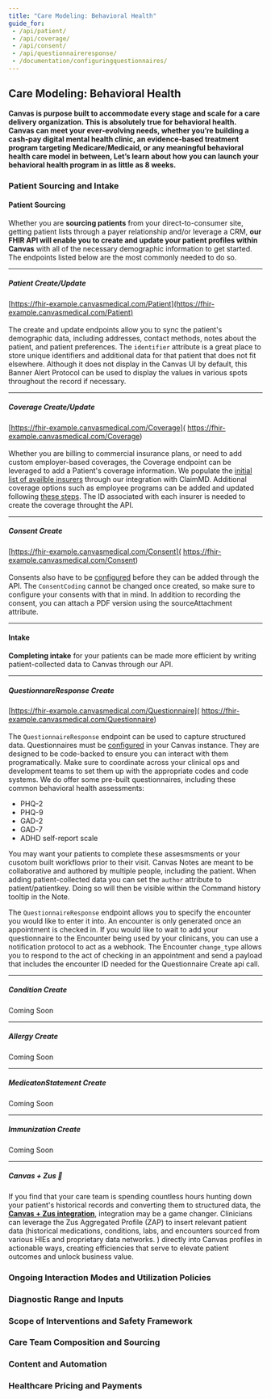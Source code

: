 ```yaml
---
title: "Care Modeling: Behavioral Health"
guide_for:
 - /api/patient/
 - /api/coverage/
 - /api/consent/
 - /api/questionnaireresponse/
 - /documentation/configuringquestionnaires/
---
```

## **Care Modeling: Behavioral Health**

**Canvas is purpose built to accommodate every stage and scale for a care delivery organization. This is absolutely true for behavioral health. Canvas can meet your ever-evolving needs, whether you’re building a cash-pay digital mental health clinic, an evidence-based treatment program targeting Medicare/Medicaid, or any meaningful behavioral health care model in between,  Let’s learn about how you can launch your behavioral health program in as little as 8 weeks.**

### **Patient Sourcing and Intake**

#### Patient Sourcing

Whether you are **sourcing patients** from your direct-to-consumer site, getting patient lists through a payer relationship and/or leverage a CRM, **our FHIR API will enable you to create and update your patient profiles within Canvas** with all of the necessary demographic information to get started. The endpoints listed below are the most commonly needed to do so.

***
##### Patient Create/Update
[https://fhir-example.canvasmedical.com/Patient](https://fhir-example.canvasmedical.com/Patient) <br><br>
The create and update endpoints allow you to sync the patient's demographic data, including addresses, contact methods, notes about the patient, and patient preferences. The `identifier` attribute is a great place to store unique identifiers and additional data for that patient that does not fit elsewhere. Although it does not display in the Canvas UI by default, this Banner Alert Protocol can be used to display the values in various spots throughout the record if necessary. 

***
##### Coverage Create/Update
[https://fhir-example.canvasmedical.com/Coverage](
https://fhir-example.canvasmedical.com/Coverage)<br><br>
Whether you are billing to commercial insurance plans, or need to add custom employer-based coverages, the Coverage endpoint can be leveraged to add a Patient's coverage information. We populate the [initial list of availble insurers](https://www.claim.md/payer_list.html) through our integration with ClaimMD. Additional coverage options such as employee programs can be added and updated following [these steps](https://canvas-medical.zendesk.com/hc/en-us/articles/360062281054-Managing-Insurers). The ID associated with each insurer is needed to create the coverage throught the API. 

***
##### Consent Create
[https://fhir-example.canvasmedical.com/Consent](
https://fhir-example.canvasmedical.com/Consent)<br><br>
Consents also have to be [configured](https://canvas-medical.zendesk.com/hc/en-us/articles/5524511564947-Patient-Consents) before they can be added through the API. The `ConsentCoding` cannot be changed once created, so make sure to configure your consents with that in mind. In addition to recording the consent, you can attach a PDF version using the sourceAttachment attribute. 

***

#### Intake

**Completing intake** for your patients can be made more efficient by writing patient-collected data to Canvas through our API. 

***
##### QuestionnareResponse Create
[https://fhir-example.canvasmedical.com/Questionnaire](
https://fhir-example.canvasmedical.com/Questionnaire)<br><br>
The `QuestionnaireResponse` endpoint can be used to capture structured data. Questionnaires must be [configured](https://main.d298pum72820gn.amplifyapp.com/documentation/ConfiguringQuestionnaires/) in your Canvas instance. They are designed to be code-backed to ensure you can interact with them programatically. Make sure to coordinate across your clinical ops and development teams to set them up with the appropriate codes and code systems. We do offer some pre-built questionnaires, including these common behavioral health assessments:<Br>
<ul>
<li>PHQ-2</li>
<li>PHQ-9</li>
<li>GAD-2</li>
<li>GAD-7</li>
<li>ADHD self-report scale</li>
</ul>

You may want your patients to complete these assesmsments or your cusotom built workflows prior to their visit. Canvas Notes are meant to be collaborative and authored by multiple people, including the patient. When adding patient-collected data you can set the `author` attribute to patient/patientkey. Doing so will then be visible within the Command history tooltip in the Note.<br>

The `QuestionnaireResponse` endpoint allows you to specify the encounter you would like to enter it into. An encounter is only generated once an appointment is checked in. If you would like to wait to add your questionnaire to the Encounter being used by your clinicans, you can use a notification protocol to act as a webhook. The Encounter `change_type` allows you to respond to the act of checking in an appointment and send a payload that includes the encounter ID needed for the Questionnaire Create api call. 



***
##### Condition Create
Coming Soon

***
##### Allergy Create
Coming Soon

***
##### MedicatonStatement Create
Coming Soon

***
##### Immunization Create
Coming Soon

***


##### Canvas + Zus 🔱 

If you find that your care team is spending countless hours hunting down your patient's historical records and converting them to structured data, the [**Canvas + Zus integration**](https://www.prnewswire.com/news-releases/canvas-medical-and-zus-announce-strategic-product-partnership-redefining-the-speed-and-effectiveness-of-collaborative-development-in-healthtech-301736901.html), integration may be a game changer.  Clinicians can leverage the Zus Aggregated Profile (ZAP) to insert relevant patient data (historical medications, conditions, labs, and encounters sourced from various HIEs and proprietary data networks. ) directly into Canvas profiles in actionable ways, creating efficiencies that serve to elevate patient outcomes and unlock business value. 


### **Ongoing Interaction Modes and Utilization Policies**
### **Diagnostic Range and Inputs**
### **Scope of Interventions and Safety Framework**
### **Care Team Composition and Sourcing**
### **Content and Automation**
### **Healthcare Pricing and Payments**
